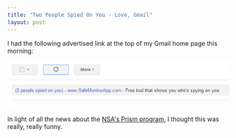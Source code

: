 ```yaml
---
title: "Two People Spied On You - Love, Gmail"
layout: post
---
```


<p>I had the following advertised link at the top of my Gmail home page this
  morning:</p>

<p><img src="/hodsmedia/spied-on.png" alt="spied on" /></p>

<p>In light of all the news about the 
  <a href="http://www.guardian.co.uk/world/2013/jun/06/us-tech-giants-nsa-data">NSA's Prism program</a>,
  I thought this was really, really funny.</p>
  
